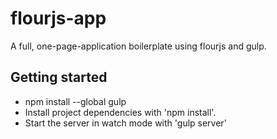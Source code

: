 # flourjs-app
A full, one-page-application boilerplate using flourjs and gulp.

## Getting started

* npm install --global gulp
* Install project dependencies with 'npm install'.
* Start the server in watch mode with 'gulp server'